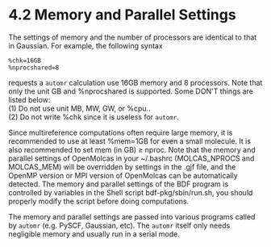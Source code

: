 # 4.2 Memory and Parallel Settings
The settings of memory and the number of processors are identical to that in Gaussian. For example, the following syntax
```
%chk=16GB
%nprocshared=8
```
requests a `automr` calculation use 16GB memory and 8 processors. Note that only the unit GB and %nprocshared is supported. Some DON'T things are listed below:  
(1) Do not use unit MB, MW, GW, or %cpu..  
(2) Do not write %chk since it is useless for `automr`.

Since multireference computations often require large memory, it is recommended to use at least %mem=1GB for even a small molecule. It is also recommended to set mem (in GB) ≥ nproc. Note that the memory and parallel settings of OpenMolcas in your ~/.bashrc (MOLCAS_NPROCS and MOLCAS_MEM) will be overridden by settings in the .gjf file, and the OpenMP version or MPI version of OpenMolcas can be automatically detected. The memory and parallel settings of the BDF program is controlled by variables in the Shell script bdf-pkg/sbin/run.sh, you should properly modify the script before doing computations.

The memory and parallel settings are passed into various programs called by `automr` (e.g. PySCF, Gaussian, etc). The `automr` itself only needs negligible memory and usually run in a serial mode.
